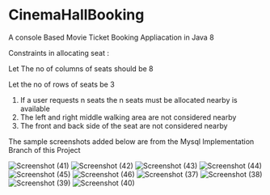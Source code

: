 # CinemaHallBooking
A console Based Movie Ticket Booking Appliacation in Java 8

Constraints in allocating seat :

Let The no of columns of seats should be 8

Let the no of rows of seats be 3

1. If a user requests n seats the n seats must be allocated nearby is available
2. The left and right middle walking area are not considered nearby
3. The front and back side of the seat are not considered nearby

The sample screenshots added below are from the Mysql Implementation Branch of this Project

![Screenshot (41)](https://user-images.githubusercontent.com/24733451/60347607-6604f800-99db-11e9-999f-97b3322a10ed.png)
![Screenshot (42)](https://user-images.githubusercontent.com/24733451/60347608-6604f800-99db-11e9-89e5-99fd6d93fcbc.png)
![Screenshot (43)](https://user-images.githubusercontent.com/24733451/60347609-6604f800-99db-11e9-8db8-0cd17bf16dd9.png)
![Screenshot (44)](https://user-images.githubusercontent.com/24733451/60347610-6604f800-99db-11e9-96d5-f27d60e988dc.png)
![Screenshot (45)](https://user-images.githubusercontent.com/24733451/60347611-669d8e80-99db-11e9-82a1-73c3e530851d.png)
![Screenshot (46)](https://user-images.githubusercontent.com/24733451/60347612-669d8e80-99db-11e9-845f-2eab14424fef.png)
![Screenshot (37)](https://user-images.githubusercontent.com/24733451/60347613-669d8e80-99db-11e9-8b35-8b7677103ae3.png)
![Screenshot (38)](https://user-images.githubusercontent.com/24733451/60347614-67362500-99db-11e9-8375-056952153a23.png)
![Screenshot (39)](https://user-images.githubusercontent.com/24733451/60347615-67362500-99db-11e9-81cb-998f431f5a0e.png)
![Screenshot (40)](https://user-images.githubusercontent.com/24733451/60347616-67362500-99db-11e9-9f92-89c2da502251.png)
